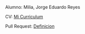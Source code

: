 Alumno: Milia, Jorge Eduardo Reyes

CV: [Mi Curriculum](https://github.com/jorgecba8989/LAB4-UBP/blob/master/CV.md)

Pull Request: [Definicion](https://github.com/jorgecba8989/LAB4-UBP/blob/test/Pull.md)

